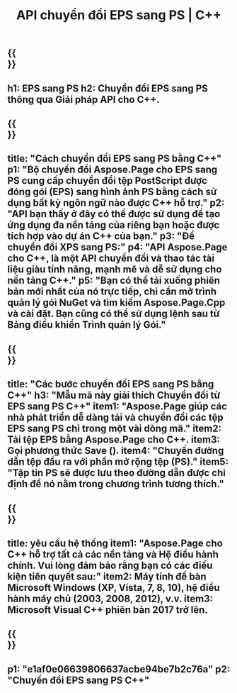 ﻿---
translation: true
template: /_templates/_conversion-child-cpp.md
title: API chuyển đổi EPS sang PS | C++
url: /cpp/conversion/eps-to-ps/
description: Chuyển đổi EPS sang PS do Aspose.Page cung cấp cho giải pháp API C++. Hoạt động trong Môi trường thời gian chạy C++ cho Windows 32 bit, Windows 64 bit và Linux 64 bit.
informat: EPS
outformat: PS
otherformats: XPS PS
---

{{<section banner>}}
---
h1: EPS sang PS
h2: Chuyển đổi EPS sang PS thông qua Giải pháp API cho C++.
---

{{<section overview>}}
---
title: "Cách chuyển đổi EPS sang PS bằng C++"
p1: "Bộ chuyển đổi Aspose.Page cho EPS sang PS cung cấp chuyển đổi tệp PostScript được đóng gói (EPS) sang hình ảnh PS bằng cách sử dụng bất kỳ ngôn ngữ nào được C++ hỗ trợ."
p2: "API bạn thấy ở đây có thể được sử dụng để tạo ứng dụng đa nền tảng của riêng bạn hoặc được tích hợp vào dự án C++ của bạn."
p3: "Để chuyển đổi XPS sang PS:"
p4: "API Aspose.Page cho C++, là một API chuyển đổi và thao tác tài liệu giàu tính năng, mạnh mẽ và dễ sử dụng cho nền tảng C++."
p5: "Bạn có thể tải xuống phiên bản mới nhất của nó trực tiếp, chỉ cần mở trình quản lý gói NuGet và tìm kiếm Aspose.Page.Cpp và cài đặt. Bạn cũng có thể sử dụng lệnh sau từ Bảng điều khiển Trình quản lý Gói."
---

{{<section feature1>}}
---
title: "Các bước chuyển đổi EPS sang PS bằng C++"
h3: "Mẫu mã này giải thích Chuyển đổi từ EPS sang PS C++"
item1: "Aspose.Page giúp các nhà phát triển dễ dàng tải và chuyển đổi các tệp EPS sang PS chỉ trong một vài dòng mã."
item2: Tải tệp EPS bằng Aspose.Page cho C++.
item3: Gọi phương thức Save ().
item4: "Chuyển đường dẫn tệp đầu ra với phần mở rộng tệp (PS)."
item5: "Tập tin PS sẽ được lưu theo đường dẫn được chỉ định để nó nằm trong chương trình tương thích."
---

{{<section feature2>}}
---
title: yêu cầu hệ thống
item1: "Aspose.Page cho C++ hỗ trợ tất cả các nền tảng và Hệ điều hành chính. Vui lòng đảm bảo rằng bạn có các điều kiện tiên quyết sau:"
item2: Máy tính để bàn Microsoft Windows (XP, Vista, 7, 8, 10), hệ điều hành máy chủ (2003, 2008, 2012), v.v.
item3: Microsoft Visual C++ phiên bản 2017 trở lên.
---

{{<section gist>}}
---
p1: "e1af0e06639806637acbe94be7b2c76a"
p2: "Chuyển đổi EPS sang PS C++"
---
